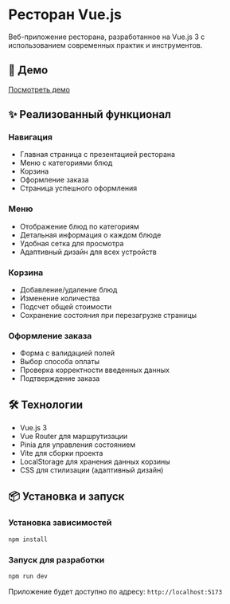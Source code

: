 # Ресторан Vue.js

Веб-приложение ресторана, разработанное на Vue.js 3 с использованием современных практик и инструментов.

## 🚀 Демо

[Посмотреть демо](https://YOUR_GITHUB_USERNAME.github.io/rr-vue/)

## ✨ Реализованный функционал

### Навигация
- Главная страница с презентацией ресторана
- Меню с категориями блюд
- Корзина
- Оформление заказа
- Страница успешного оформления

### Меню
- Отображение блюд по категориям
- Детальная информация о каждом блюде
- Удобная сетка для просмотра
- Адаптивный дизайн для всех устройств

### Корзина
- Добавление/удаление блюд
- Изменение количества
- Подсчет общей стоимости
- Сохранение состояния при перезагрузке страницы

### Оформление заказа
- Форма с валидацией полей
- Выбор способа оплаты
- Проверка корректности введенных данных
- Подтверждение заказа

## 🛠 Технологии

- Vue.js 3
- Vue Router для маршрутизации
- Pinia для управления состоянием
- Vite для сборки проекта
- LocalStorage для хранения данных корзины
- CSS для стилизации (адаптивный дизайн)

## 📦 Установка и запуск

### Установка зависимостей

```bash
npm install
```

### Запуск для разработки

```bash
npm run dev
```

Приложение будет доступно по адресу: `http://localhost:5173`